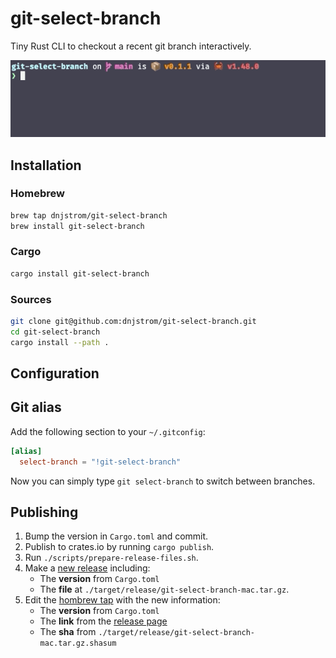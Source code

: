 # git-select-branch

Tiny Rust CLI to checkout a recent git branch interactively.

![git-select-branch lets you select a recent branch interactively.](./screenshot.gif)


## Installation

### Homebrew

```bash
brew tap dnjstrom/git-select-branch
brew install git-select-branch
```

### Cargo

```bash
cargo install git-select-branch
```

### Sources

```bash
git clone git@github.com:dnjstrom/git-select-branch.git
cd git-select-branch
cargo install --path .
```

## Configuration

### 

## Git alias

Add the following section to your `~/.gitconfig`:

```toml
[alias]
  select-branch = "!git-select-branch"
```

Now you can simply type `git select-branch` to switch between branches.


## Publishing

1. Bump the version in `Cargo.toml` and commit.
2. Publish to crates.io by running `cargo publish`.
3. Run `./scripts/prepare-release-files.sh`.
4. Make a [new release](https://github.com/dnjstrom/git-select-branch/releases) including:
    * The **version** from `Cargo.toml`
    * The **file** at `./target/release/git-select-branch-mac.tar.gz`.
5. Edit the [hombrew tap](https://github.com/dnjstrom/homebrew-git-select-branch/edit/master/Formula/git-select-branch.rb) with the new information:
    * The **version** from `Cargo.toml`
    * The **link** from the [release page](https://github.com/dnjstrom/git-select-branch/releases) 
    * The **sha** from `./target/release/git-select-branch-mac.tar.gz.shasum`